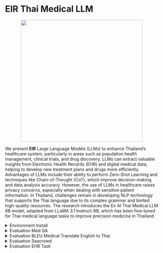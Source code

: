 # EIR Thai Medical LLM 
<p align='center'>
<img src="./resources/..png"  width="400" height="400" center-align="true">
</p>

We present **EIR** Large Language Models (LLMs) to enhance Thailand’s healthcare system, particularly in areas such as population health management, clinical trials, and drug discovery. LLMs can extract valuable insights from Electronic Health Records (EHR) and digital medical data, helping to develop new treatment plans and drugs more efficiently.
Advantages of LLMs include their ability to perform Zero-Shot Learning and techniques like Chain-of-Thought (CoT), which improve decision-making and data analysis accuracy. However, the use of LLMs in healthcare raises privacy concerns, especially when dealing with sensitive patient information. In Thailand, challenges remain in developing NLP technology that supports the Thai language due to its complex grammar and limited high-quality resources. The research introduces the Eir AI Thai Medical LLM 8B model, adapted from LLaMA 3.1 Instruct-8B, which has been fine-tuned for Thai medical language tasks to improve precision medicine in Thailand


<details>
<summary>Environment Install</summary>

```
conda create -n eir python=3.9 -y
conda activate eir
conda install pytorch torchvision torchaudio pytorch-cuda=11.8 -c pytorch -c nvidia -y
pip install
pip install 
```

</details>

<details>
<summary>Evaluation Med QA</summary>

  ```
  lm_eval --model vllm \
    --model_args pretrained=EIRTHAIMED/Llama-3.1-EIRAI-8B,tensor_parallel_size=1,dtype=auto,gpu_memory_utilization=0.8,data_parallel_size=1,trust_remote_code=True,max_model_len=2048 \
    --tasks pubmedqa,medqa_4options,medmcqa,mmlu_clinical_knowledge,mmlu_medical_genetics,mmlu_anatomy,mmlu_professional_medicine,mmlu_college_biology,mmlu_college_medicine \
    --batch_size auto \
    --device cuda \
    --output_path ./results \
    --log_samples 
  ```

</details>

<details>
<summary>Evaluation BLEU Medical Translate English to Thai </summary>

  ```
  python src/BLEU.py --model EIRTHAIMED/Llama-3.1-EIRAI-8B
  ```

</details>

<details>
<summary>Evaluation Seacrowd </summary>

  ```
  CUDA_VISIBLE_DEVICES=0 python src/evaluate.py \
    --model_name {MODEL_PATH} \
    --data_path eval/test.json \
    --output_path {OUTPUT_PATH}
  ```

- Run GPT-4 for evaluation
 
  ```
  python eval/gpt4_evaluate.py --input {INPUT_PATH} --output {OUTPUT_PATH} 
  ```
</details>

<details>
<summary>Evaluation EHR Task </summary>

  ```
  CUDA_VISIBLE_DEVICES=0 python src/evaluate.py \
    --model_name {MODEL_PATH} \
    --data_path eval/test.json \
    --output_path {OUTPUT_PATH}
  ```

- Run GPT-4 for evaluation
 
  ```
  python eval/gpt4_evaluate.py --input {INPUT_PATH} --output {OUTPUT_PATH} 
  ```
</details>
